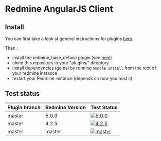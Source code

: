 Redmine AngularJS Client
========================

Install
-------

You can first take a look at general instructions for plugins [here](http://www.redmine.org/wiki/redmine/Plugins).

Then :

* install the redmine_base_deface plugin (see [here](https://github.com/jbbarth/redmine_base_deface))
* clone this repository in your "plugins/" directory
* install dependencies (gems) by running `bundle install` from the root of your redmine instance
* restart your Redmine instance (depends on how you host it)

Test status
----------


|Plugin branch| Redmine Version | Test Status      |
|-------------|-----------------|------------------|
|master       | 5.0.0           | [![5.0.0][1]][5] |
|master       | 4.2.5           | [![4.2.5][2]][5] |
|master       | master          | [![master][4]][5]|

[1]: https://github.com/nanego/redmine_angular_ui/workflows/5_0_0/badge.svg
[2]: https://github.com/nanego/redmine_angular_ui/workflows/4_2_5/badge.svg
[4]: https://github.com/nanego/redmine_angular_ui/workflows/Master/badge.svg
[5]: https://github.com/nanego/redmine_angular_ui/actions
